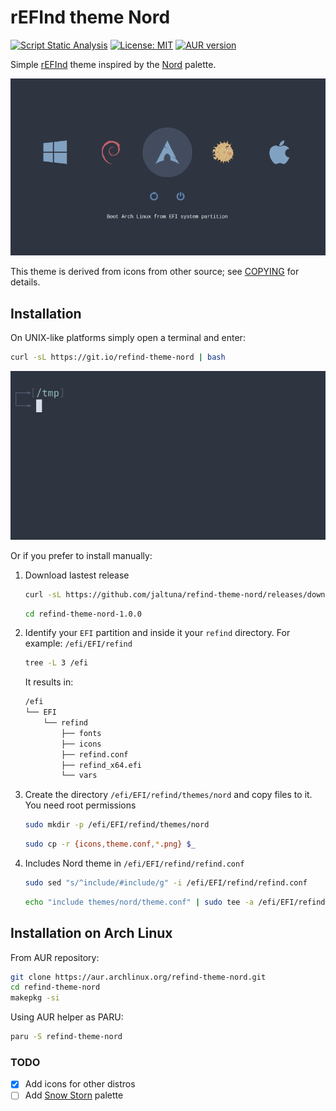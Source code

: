 # rEFInd theme Nord
[![Script Static Analysis](https://github.com/jaltuna/refind-theme-nord/actions/workflows/test.yml/badge.svg)](https://github.com/jaltuna/refind-theme-nord/actions/workflows/test.yml)
[![License: MIT](https://img.shields.io/badge/License-MIT-informational.svg)](https://github.com/jaltuna/refind-theme-nord/blob/main/LICENSE) [![AUR version](https://img.shields.io/aur/version/refind-theme-nord?label=AUR)](https://aur.archlinux.org/packages/refind-theme-nord/)

Simple [rEFInd](http://www.rodsbooks.com/refind/) theme inspired by the [Nord](https://www.nordtheme.com/) palette.

![refind theme nord](samples/refind-theme-nord.png)

This theme is derived from icons from other source; see [COPYING](https://github.com/jaltuna/refind-theme-nord/blob/main/COPYING) for details.
 
## Installation

On UNIX-like platforms simply open a terminal and enter:

```bash
curl -sL https://git.io/refind-theme-nord | bash
```

![install refind theme nord](samples/refind-theme-nord_install.gif)

Or if you prefer to install manually:

1. Download lastest release
   ```bash
   curl -sL https://github.com/jaltuna/refind-theme-nord/releases/download/1.0.0/refind-theme-nord-1.0.0.tar.gz | tar xvz
   ```
   ```bash
   cd refind-theme-nord-1.0.0
   ```
2. Identify your `EFI` partition and inside it your `refind` directory. For example: `/efi/EFI/refind`
   ```bash
   tree -L 3 /efi   
   ```
   It results in:
   ```bash
   /efi
   └── EFI
       └── refind
           ├── fonts             
           ├── icons        
           ├── refind.conf
           ├── refind_x64.efi        
           └── vars
   ```
  
3. Create the directory `/efi/EFI/refind/themes/nord` and copy files to it. You need root permissions
   ```bash
   sudo mkdir -p /efi/EFI/refind/themes/nord
   ```

   ```bash
   sudo cp -r {icons,theme.conf,*.png} $_      
   ```

4. Includes Nord theme in `/efi/EFI/refind/refind.conf`
   ```bash
   sudo sed "s/^include/#include/g" -i /efi/EFI/refind/refind.conf
   ```

   ```bash
   echo "include themes/nord/theme.conf" | sudo tee -a /efi/EFI/refind/refind.conf
   ```

## Installation on Arch Linux

From AUR repository:
```bash
git clone https://aur.archlinux.org/refind-theme-nord.git
cd refind-theme-nord
makepkg -si
```

Using AUR helper as PARU:
```bash
paru -S refind-theme-nord
```

### TODO

- [x] Add icons for other distros
- [ ] Add [Snow Storn](https://www.nordtheme.com/docs/colors-and-palettes) palette
